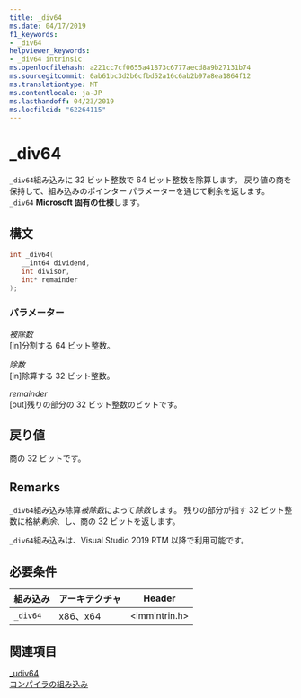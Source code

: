 ```yaml
---
title: _div64
ms.date: 04/17/2019
f1_keywords:
- _div64
helpviewer_keywords:
- _div64 intrinsic
ms.openlocfilehash: a221cc7cf0655a41873c6777aecd8a9b27131b74
ms.sourcegitcommit: 0ab61bc3d2b6cfbd52a16c6ab2b97a8ea1864f12
ms.translationtype: MT
ms.contentlocale: ja-JP
ms.lasthandoff: 04/23/2019
ms.locfileid: "62264115"
---
```

# <a name="div64"></a>_div64

`_div64`組み込みに 32 ビット整数で 64 ビット整数を除算します。 戻り値の商を保持して、組み込みのポインター パラメーターを通じて剰余を返します。 `_div64` **Microsoft 固有の仕様**します。

## <a name="syntax"></a>構文

```C
int _div64(
   __int64 dividend,
   int divisor,
   int* remainder
);
```

### <a name="parameters"></a>パラメーター

*被除数* \
[in]分割する 64 ビット整数。

*除数* \
[in]除算する 32 ビット整数。

*remainder* \
[out]残りの部分の 32 ビット整数のビットです。

## <a name="return-value"></a>戻り値

商の 32 ビットです。

## <a name="remarks"></a>Remarks

`_div64`組み込み除算*被除数*によって*除数*します。 残りの部分が指す 32 ビット整数に格納*剰余*、し、商の 32 ビットを返します。

`_div64`組み込みは、Visual Studio 2019 RTM 以降で利用可能です。

## <a name="requirements"></a>必要条件

|組み込み|アーキテクチャ|Header|
|---------------|------------------|------------|
|`_div64`|x86、x64|\<immintrin.h>|

## <a name="see-also"></a>関連項目

[_udiv64](udiv64.md) \
[コンパイラの組み込み](compiler-intrinsics.md)
